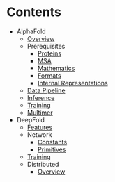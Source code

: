 # Contents

* AlphaFold
  * [Overview](alphafold/overview.md)
  * Prerequisites
    * [Proteins](prepare/proteins.md)
    * [MSA](prepare/msa.md)
    * [Mathematics](prepare/math.md)
    * [Formats](prepare/formats.md)
    * [Internal Representations](prepare/internal.md)
  * [Data Pipeline](alphafold/features.md)
  * [Inference](alphafold/inference.md)
  * [Training](alphafold/train.md)
  * [Multimer](alphafold/multimer.md)
* DeepFold
  * [Features](deepfold/features.md)
  * Network
    * [Constants](deepfold/constants.md)
    * [Primitives](deepfold/primitives.md)
  * [Training](deepfold/train.md)
  * Distributed
    * [Overview](deepfold/distributed/overview.md)
